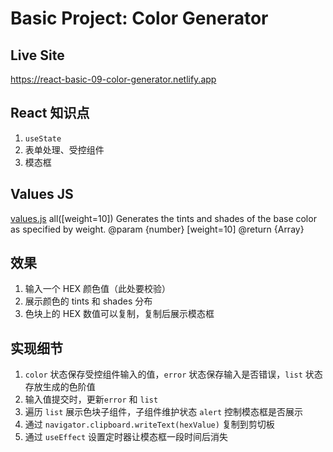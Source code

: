 # Basic Project: Color Generator

## Live Site

https://react-basic-09-color-generator.netlify.app

## React 知识点

1. `useState`
2. 表单处理、受控组件
3. 模态框

## Values JS

[values.js](https://github.com/noeldelgado/values.js)
all([weight=10])
Generates the tints and shades of the base color as specified by weight.
@param {number} [weight=10]
@return {Array<Values>}

## 效果

1. 输入一个 HEX 颜色值（此处要校验）
2. 展示颜色的 tints 和 shades 分布
3. 色块上的 HEX 数值可以复制，复制后展示模态框

## 实现细节

1. `color` 状态保存受控组件输入的值，`error` 状态保存输入是否错误，`list` 状态存放生成的色阶值
2. 输入值提交时，更新`error` 和 `list`
3. 遍历 `list` 展示色块子组件，子组件维护状态 `alert` 控制模态框是否展示
4. 通过 `navigator.clipboard.writeText(hexValue)` 复制到剪切板
5. 通过 `useEffect` 设置定时器让模态框一段时间后消失

